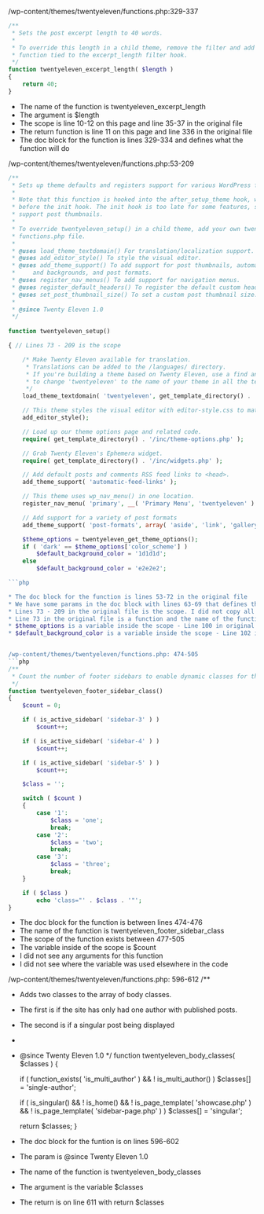 /wp-content/themes/twentyeleven/functions.php:329-337
```php
/**
 * Sets the post excerpt length to 40 words.
 *
 * To override this length in a child theme, remove the filter and add your own
 * function tied to the excerpt_length filter hook.
 */
function twentyeleven_excerpt_length( $length ) 
{
    return 40;
}
```
* The name of the function is twentyeleven_excerpt_length
* The argument is $length
* The scope is line 10-12 on this page and line 35-37 in the original file
* The return function is line 11 on this page and line 336 in the original file
* The doc block for the function is lines 329-334 and defines what the function will do

/wp-content/themes/twentyeleven/functions.php:53-209
```php
/**
 * Sets up theme defaults and registers support for various WordPress features.
 *
 * Note that this function is hooked into the after_setup_theme hook, which runs
 * before the init hook. The init hook is too late for some features, such as indicating
 * support post thumbnails.
 *
 * To override twentyeleven_setup() in a child theme, add your own twentyeleven_setup to your child theme's
 * functions.php file.
 *
 * @uses load_theme_textdomain() For translation/localization support.
 * @uses add_editor_style() To style the visual editor.
 * @uses add_theme_support() To add support for post thumbnails, automatic feed links, custom headers
 *     and backgrounds, and post formats.
 * @uses register_nav_menus() To add support for navigation menus.
 * @uses register_default_headers() To register the default custom header images provided with the theme.
 * @uses set_post_thumbnail_size() To set a custom post thumbnail size.
 *
 * @since Twenty Eleven 1.0
 */
 
function twentyeleven_setup() 

{ // Lines 73 - 209 is the scope

	/* Make Twenty Eleven available for translation.
	 * Translations can be added to the /languages/ directory.
	 * If you're building a theme based on Twenty Eleven, use a find and replace
	 * to change 'twentyeleven' to the name of your theme in all the template files.
	 */
	load_theme_textdomain( 'twentyeleven', get_template_directory() . '/languages' );

	// This theme styles the visual editor with editor-style.css to match the theme style.
	add_editor_style();

	// Load up our theme options page and related code.
	require( get_template_directory() . '/inc/theme-options.php' );

	// Grab Twenty Eleven's Ephemera widget.
	require( get_template_directory() . '/inc/widgets.php' );

	// Add default posts and comments RSS feed links to <head>.
	add_theme_support( 'automatic-feed-links' );

	// This theme uses wp_nav_menu() in one location.
	register_nav_menu( 'primary', __( 'Primary Menu', 'twentyeleven' ) );

	// Add support for a variety of post formats
	add_theme_support( 'post-formats', array( 'aside', 'link', 'gallery', 'status', 'quote', 'image' ) );

	$theme_options = twentyeleven_get_theme_options();
	if ( 'dark' == $theme_options['color_scheme'] )
		$default_background_color = '1d1d1d';
	else
		$default_background_color = 'e2e2e2';

```php

* The doc block for the function is lines 53-72 in the original file
* We have some params in the doc block with lines 63-69 that defines the functions
* Lines 73 - 209 in the original file is the scope. I did not copy all of the lines
* Line 73 in the original file is a function and the name of the function is twentyeleven_setup
* $theme_options is a variable inside the scope - Line 100 in original file
* $default_background_color is a variable inside the scope - Line 102 in the original file


/wp-content/themes/twentyeleven/functions.php: 474-505
```php
/**
 * Count the number of footer sidebars to enable dynamic classes for the footer
 */
function twentyeleven_footer_sidebar_class() 
{
    $count = 0;

	if ( is_active_sidebar( 'sidebar-3' ) )
		$count++;

	if ( is_active_sidebar( 'sidebar-4' ) )
		$count++;

	if ( is_active_sidebar( 'sidebar-5' ) )
		$count++;

	$class = '';

	switch ( $count ) 
    {
		case '1':
			$class = 'one';
			break;
		case '2':
			$class = 'two';
			break;
		case '3':
			$class = 'three';
			break;
	}

	if ( $class )
		echo 'class="' . $class . '"';
}
```
* The doc block for the function is between lines 474-476
* The name of the function is twentyeleven_footer_sidebar_class
* The scope of the function exists between 477-505
* The variable inside of the scope is $count
* I did not see any arguments for this function
* I did not see where the variable was used elsewhere in the code

/wp-content/themes/twentyeleven/functions.php: 596-612
/**
 * Adds two classes to the array of body classes.
 * The first is if the site has only had one author with published posts.
 * The second is if a singular post being displayed
 *
 * @since Twenty Eleven 1.0
 */
function twentyeleven_body_classes( $classes ) 
{

    if ( function_exists( 'is_multi_author' ) && ! is_multi_author() )
		$classes[] = 'single-author';

	if ( is_singular() && ! is_home() && ! is_page_template( 'showcase.php' ) && ! is_page_template( 'sidebar-page.php' ) )
		$classes[] = 'singular';

	return $classes;
}
* The doc block for the funtion is on lines 596-602
* The param is @since Twenty Eleven 1.0
* The name of the function is twentyeleven_body_classes
* The argument is the variable $classes
* The return is on line 611 with return $classes
